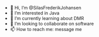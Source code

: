 - 👋 Hi, I’m @SilasFrederikJohansen
- 👀 I’m interested in Java
- 🌱 I’m currently learning about DMR
- 💞️ I’m looking to collaborate on software
- 📫 How to reach me: message me

<!---
SilasFrederikJohansen/SilasFrederikJohansen is a ✨ special ✨ repository because its `README.md` (this file) appears on your GitHub profile.
You can click the Preview link to take a look at your changes.
--->
